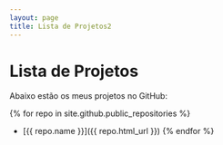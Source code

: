 ```yaml
---
layout: page
title: Lista de Projetos2
---
```


# Lista de Projetos

Abaixo estão os meus projetos no GitHub:

{% for repo in site.github.public_repositories %}
- [{{ repo.name }}]({{ repo.html_url }})
{% endfor %}
